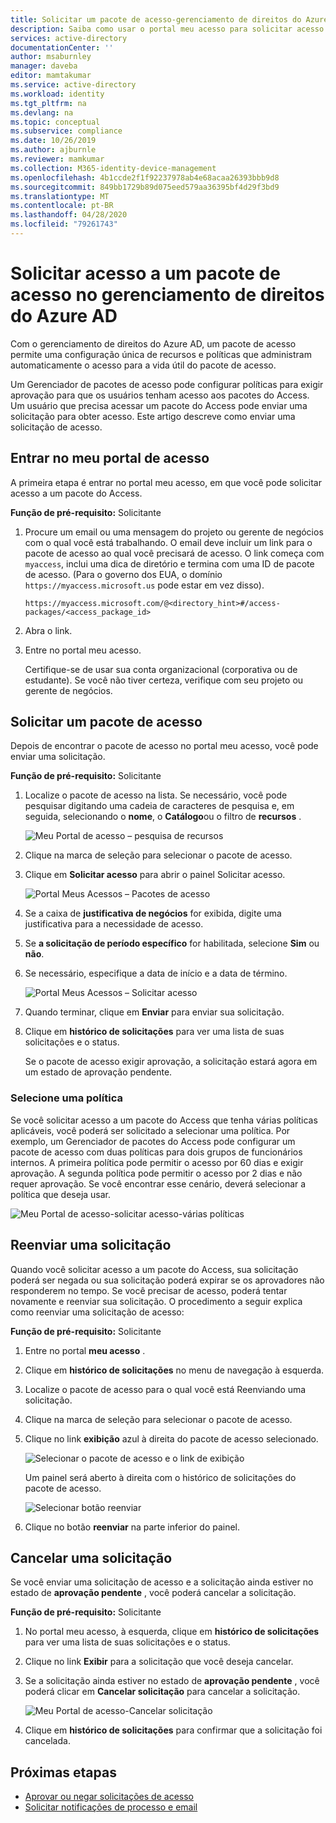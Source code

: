 ```yaml
---
title: Solicitar um pacote de acesso-gerenciamento de direitos do Azure AD
description: Saiba como usar o portal meu acesso para solicitar acesso a um pacote de acesso no gerenciamento de direitos Azure Active Directory.
services: active-directory
documentationCenter: ''
author: msaburnley
manager: daveba
editor: mamtakumar
ms.service: active-directory
ms.workload: identity
ms.tgt_pltfrm: na
ms.devlang: na
ms.topic: conceptual
ms.subservice: compliance
ms.date: 10/26/2019
ms.author: ajburnle
ms.reviewer: mamkumar
ms.collection: M365-identity-device-management
ms.openlocfilehash: 4b1ccde2f1f92237978ab4e68acaa26393bbb9d8
ms.sourcegitcommit: 849bb1729b89d075eed579aa36395bf4d29f3bd9
ms.translationtype: MT
ms.contentlocale: pt-BR
ms.lasthandoff: 04/28/2020
ms.locfileid: "79261743"
---
```

# <a name="request-access-to-an-access-package-in-azure-ad-entitlement-management"></a>Solicitar acesso a um pacote de acesso no gerenciamento de direitos do Azure AD

Com o gerenciamento de direitos do Azure AD, um pacote de acesso permite uma configuração única de recursos e políticas que administram automaticamente o acesso para a vida útil do pacote de acesso. 

Um Gerenciador de pacotes de acesso pode configurar políticas para exigir aprovação para que os usuários tenham acesso aos pacotes do Access. Um usuário que precisa acessar um pacote do Access pode enviar uma solicitação para obter acesso. Este artigo descreve como enviar uma solicitação de acesso.

## <a name="sign-in-to-the-my-access-portal"></a>Entrar no meu portal de acesso

A primeira etapa é entrar no portal meu acesso, em que você pode solicitar acesso a um pacote do Access.

**Função de pré-requisito:** Solicitante

1. Procure um email ou uma mensagem do projeto ou gerente de negócios com o qual você está trabalhando. O email deve incluir um link para o pacote de acesso ao qual você precisará de acesso. O link começa com `myaccess`, inclui uma dica de diretório e termina com uma ID de pacote de acesso.  (Para o governo dos EUA, o domínio `https://myaccess.microsoft.us` pode estar em vez disso).
 
    `https://myaccess.microsoft.com/@<directory_hint>#/access-packages/<access_package_id>`

1. Abra o link.

1. Entre no portal meu acesso.

    Certifique-se de usar sua conta organizacional (corporativa ou de estudante). Se você não tiver certeza, verifique com seu projeto ou gerente de negócios.

## <a name="request-an-access-package"></a>Solicitar um pacote de acesso

Depois de encontrar o pacote de acesso no portal meu acesso, você pode enviar uma solicitação.

**Função de pré-requisito:** Solicitante

1. Localize o pacote de acesso na lista.  Se necessário, você pode pesquisar digitando uma cadeia de caracteres de pesquisa e, em seguida, selecionando o **nome**, o **Catálogo**ou o filtro de **recursos** .

    ![Meu Portal de acesso – pesquisa de recursos](./media/entitlement-management-request-access/my-access-resource-search.png)

1. Clique na marca de seleção para selecionar o pacote de acesso.

1. Clique em **Solicitar acesso** para abrir o painel Solicitar acesso.

    ![Portal Meus Acessos – Pacotes de acesso](./media/entitlement-management-request-access/my-access-request-access-button.png)

1. Se a caixa de **justificativa de negócios** for exibida, digite uma justificativa para a necessidade de acesso.

1. Se **a solicitação de período específico** for habilitada, selecione **Sim** ou **não**.

1. Se necessário, especifique a data de início e a data de término.

    ![Portal Meus Acessos – Solicitar acesso](./media/entitlement-management-shared/my-access-request-access.png)

1. Quando terminar, clique em **Enviar** para enviar sua solicitação.

1. Clique em **histórico de solicitações** para ver uma lista de suas solicitações e o status.

    Se o pacote de acesso exigir aprovação, a solicitação estará agora em um estado de aprovação pendente.

### <a name="select-a-policy"></a>Selecione uma política

Se você solicitar acesso a um pacote do Access que tenha várias políticas aplicáveis, você poderá ser solicitado a selecionar uma política. Por exemplo, um Gerenciador de pacotes do Access pode configurar um pacote de acesso com duas políticas para dois grupos de funcionários internos. A primeira política pode permitir o acesso por 60 dias e exigir aprovação. A segunda política pode permitir o acesso por 2 dias e não requer aprovação. Se você encontrar esse cenário, deverá selecionar a política que deseja usar.

![Meu Portal de acesso-solicitar acesso-várias políticas](./media/entitlement-management-request-access/my-access-multiple-policies.png)

## <a name="resubmit-a-request"></a>Reenviar uma solicitação

Quando você solicitar acesso a um pacote do Access, sua solicitação poderá ser negada ou sua solicitação poderá expirar se os aprovadores não responderem no tempo. Se você precisar de acesso, poderá tentar novamente e reenviar sua solicitação. O procedimento a seguir explica como reenviar uma solicitação de acesso:

**Função de pré-requisito:** Solicitante

1. Entre no portal **meu acesso** .

1. Clique em **histórico de solicitações** no menu de navegação à esquerda.

1. Localize o pacote de acesso para o qual você está Reenviando uma solicitação.

1. Clique na marca de seleção para selecionar o pacote de acesso.

1. Clique no link **exibição** azul à direita do pacote de acesso selecionado.
    
    ![Selecionar o pacote de acesso e o link de exibição](./media/entitlement-management-request-access/resubmit-request-select-request-and-view.png)

    Um painel será aberto à direita com o histórico de solicitações do pacote de acesso.
    
    ![Selecionar botão reenviar](./media/entitlement-management-request-access/resubmit-request-select-resubmit.png)

1. Clique no botão **reenviar** na parte inferior do painel.

## <a name="cancel-a-request"></a>Cancelar uma solicitação

Se você enviar uma solicitação de acesso e a solicitação ainda estiver no estado de **aprovação pendente** , você poderá cancelar a solicitação.

**Função de pré-requisito:** Solicitante

1. No portal meu acesso, à esquerda, clique em **histórico de solicitações** para ver uma lista de suas solicitações e o status.

1. Clique no link **Exibir** para a solicitação que você deseja cancelar.

1. Se a solicitação ainda estiver no estado de **aprovação pendente** , você poderá clicar em **Cancelar solicitação** para cancelar a solicitação.

    ![Meu Portal de acesso-Cancelar solicitação](./media/entitlement-management-request-access/my-access-cancel-request.png)

1. Clique em **histórico de solicitações** para confirmar que a solicitação foi cancelada.

## <a name="next-steps"></a>Próximas etapas

- [Aprovar ou negar solicitações de acesso](entitlement-management-request-approve.md)
- [Solicitar notificações de processo e email](entitlement-management-process.md)
